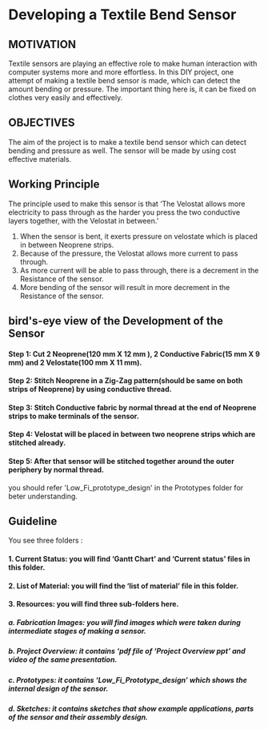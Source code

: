 # Developing a Textile Bend Sensor
## MOTIVATION
Textile sensors are playing an effective role to make human interaction with computer systems more and more effortless. In this DIY project, one attempt of making a textile bend sensor is made, which can detect the amount bending or pressure. The important thing here is, it can be fixed on clothes very easily and effectively.
## OBJECTIVES
The aim of the project is to make a textile bend sensor which can detect bending and pressure as well. The sensor will be made by using cost effective materials.
## Working Principle
The principle used to make this sensor is that ‘The Velostat allows more electricity to pass through as the harder you press the two conductive layers together, with the Velostat in between.’
  1. When the sensor is bent, it exerts pressure on velostate which is placed in between Neoprene strips.
  2. Because of the pressure, the Velostat allows more current to pass through.
  3. As more current will be able to pass through, there is a decrement in the Resistance of the sensor.
  4. More bending of the sensor will result in more decrement in the Resistance of the sensor.
## bird's-eye view of the Development of the Sensor
 #### Step 1: Cut 2 Neoprene(120 mm X 12 mm ), 2 Conductive Fabric(15 mm X 9 mm) and 2 Velostate(100 mm X 11 mm).
 #### Step 2: Stitch Neoprene in a Zig-Zag pattern(should be same on both strips of Neoprene) by using conductive thread.
 #### Step 3: Stitch Conductive fabric by normal thread at the end of Neoprene strips to make terminals of the sensor.
 #### Step 4: Velostat will be placed in between two neoprene strips which are stitched already.
 #### Step 5: After that sensor will be stitched together around the outer periphery by normal thread.
  you should refer 'Low_Fi_prototype_design' in the Prototypes folder for beter understanding.
## Guideline
You see three folders :
 #### 1. Current Status: you will find ‘Gantt Chart’ and ‘Current status’ files in this folder.
 #### 2. List of Material: you will find the ‘list of material’ file in this folder.
 #### 3. Resources: you will find three sub-folders here.
 ##### a. Fabrication Images: you will find images which were taken during intermediate stages of making a sensor.
 ##### b. Project Overview: it contains ‘pdf file of ‘Project Overview ppt’ and video of the same presentation.
 ##### c. Prototypes: it contains ‘Low_Fi_Prototype_design’ which shows the internal design of the sensor.
 ##### d. Sketches: it contains sketches that show example applications, parts of the sensor and their assembly design.
